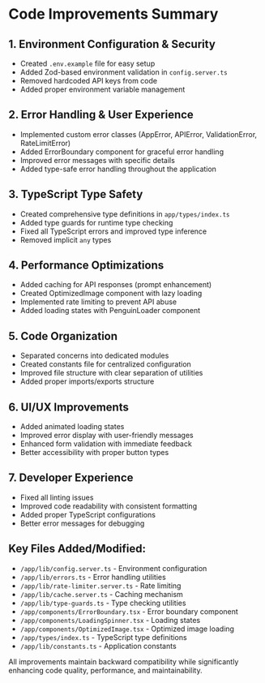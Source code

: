 # Code Improvements Summary

## 1. Environment Configuration & Security
- Created `.env.example` file for easy setup
- Added Zod-based environment validation in `config.server.ts`
- Removed hardcoded API keys from code
- Added proper environment variable management

## 2. Error Handling & User Experience
- Implemented custom error classes (AppError, APIError, ValidationError, RateLimitError)
- Added ErrorBoundary component for graceful error handling
- Improved error messages with specific details
- Added type-safe error handling throughout the application

## 3. TypeScript Type Safety
- Created comprehensive type definitions in `app/types/index.ts`
- Added type guards for runtime type checking
- Fixed all TypeScript errors and improved type inference
- Removed implicit `any` types

## 4. Performance Optimizations
- Added caching for API responses (prompt enhancement)
- Created OptimizedImage component with lazy loading
- Implemented rate limiting to prevent API abuse
- Added loading states with PenguinLoader component

## 5. Code Organization
- Separated concerns into dedicated modules
- Created constants file for centralized configuration
- Improved file structure with clear separation of utilities
- Added proper imports/exports structure

## 6. UI/UX Improvements
- Added animated loading states
- Improved error display with user-friendly messages
- Enhanced form validation with immediate feedback
- Better accessibility with proper button types

## 7. Developer Experience
- Fixed all linting issues
- Improved code readability with consistent formatting
- Added proper TypeScript configurations
- Better error messages for debugging

## Key Files Added/Modified:
- `/app/lib/config.server.ts` - Environment configuration
- `/app/lib/errors.ts` - Error handling utilities
- `/app/lib/rate-limiter.server.ts` - Rate limiting
- `/app/lib/cache.server.ts` - Caching mechanism
- `/app/lib/type-guards.ts` - Type checking utilities
- `/app/components/ErrorBoundary.tsx` - Error boundary component
- `/app/components/LoadingSpinner.tsx` - Loading states
- `/app/components/OptimizedImage.tsx` - Optimized image loading
- `/app/types/index.ts` - TypeScript type definitions
- `/app/lib/constants.ts` - Application constants

All improvements maintain backward compatibility while significantly enhancing code quality, performance, and maintainability.